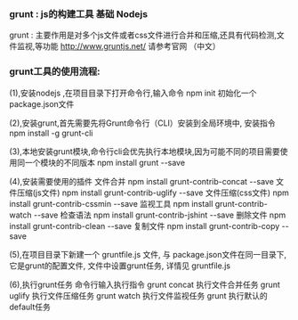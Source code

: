 ### grunt : js的构建工具       基础 Nodejs
grunt : 主要作用是对多个js文件或者css文件进行合并和压缩,还具有代码检测,文件监视,等功能
http://www.gruntjs.net/   请参考官网 （中文）

### grunt工具的使用流程:
(1),安装nodejs ,在项目目录下打开命令行,输入命令 npm init 初始化一个package.json文件

(2),安装grunt,首先需要先将Grunt命令行（CLI）安装到全局环境中, 安装指令    npm install -g grunt-cli

(3),本地安装grunt模块,命令行cli会优先执行本地模块,因为可能不同的项目需要使用同一个模块的不同版本
     npm install grunt --save         

(4),安装需要使用的插件
	文件合并
	npm install grunt-contrib-concat --save
	文件压缩(js文件)
	npm install grunt-contrib-uglify --save
	文件压缩(css文件)
	npm install grunt-contrib-cssmin --save
	监视工具
	npm install grunt-contrib-watch --save
	检查语法
	npm install grunt-contrib-jshint --save
	删除文件
	npm install grunt-contrib-clean --save
	复制文件
	npm install grunt-contrib-copy --save
	
(5),在项目目录下新建一个 gruntfile.js 文件, 与 package.json文件在同一目录下, 它是grunt的配置文件, 
文件中设置grunt任务, 详情见   gruntfile.js

(6),执行grunt任务   命令行输入执行指令
	grunt concat  执行文件合并任务
	grunt uglify  执行文件压缩任务
	grunt watch  执行文件监视任务
	grunt         执行默认的default任务